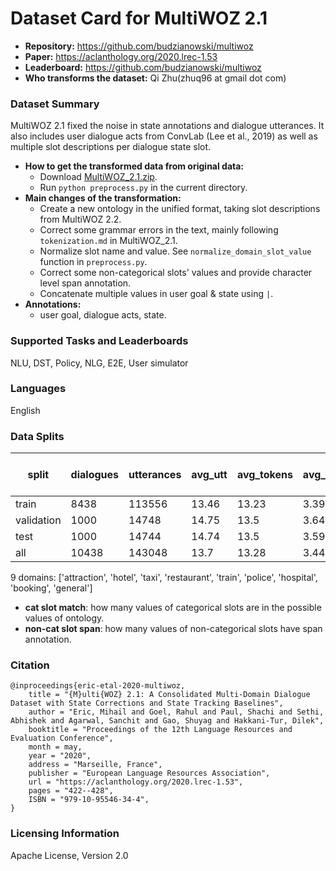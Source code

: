 # Dataset Card for MultiWOZ 2.1

- **Repository:** https://github.com/budzianowski/multiwoz
- **Paper:** https://aclanthology.org/2020.lrec-1.53
- **Leaderboard:** https://github.com/budzianowski/multiwoz
- **Who transforms the dataset:** Qi Zhu(zhuq96 at gmail dot com)

### Dataset Summary

MultiWOZ 2.1 fixed the noise in state annotations and dialogue utterances. It also includes user dialogue acts from ConvLab (Lee et al., 2019) as well as multiple slot descriptions per dialogue state slot.

- **How to get the transformed data from original data:** 
  - Download [MultiWOZ_2.1.zip](https://github.com/budzianowski/multiwoz/blob/master/data/MultiWOZ_2.1.zip).
  - Run `python preprocess.py` in the current directory.
- **Main changes of the transformation:**
  - Create a new ontology in the unified format, taking slot descriptions from MultiWOZ 2.2.
  - Correct some grammar errors in the text, mainly following `tokenization.md` in MultiWOZ_2.1.
  - Normalize slot name and value. See `normalize_domain_slot_value` function in `preprocess.py`.
  - Correct some non-categorical slots' values and provide character level span annotation.
  - Concatenate multiple values in user goal & state using `|`.
- **Annotations:**
  - user goal, dialogue acts, state.

### Supported Tasks and Leaderboards

NLU, DST, Policy, NLG, E2E, User simulator

### Languages

English

### Data Splits

| split      |   dialogues |   utterances |   avg_utt |   avg_tokens |   avg_domains |   cat slot match(state) |   cat slot match(goal) |   cat slot match(dialogue act) |   non-cat slot span(dialogue act) |
|------------|-------------|--------------|-----------|--------------|---------------|-------------------------|------------------------|--------------------------------|-----------------------------------|
| train      |        8438 |       113556 |     13.46 |        13.23 |          3.39 |                   98.84 |                  99.48 |                          86.39 |                             98.22 |
| validation |        1000 |        14748 |     14.75 |        13.5  |          3.64 |                   98.84 |                  99.46 |                          86.59 |                             98.17 |
| test       |        1000 |        14744 |     14.74 |        13.5  |          3.59 |                   99.21 |                  99.32 |                          85.83 |                             98.58 |
| all        |       10438 |       143048 |     13.7  |        13.28 |          3.44 |                   98.88 |                  99.47 |                          86.36 |                             98.25 |

9 domains: ['attraction', 'hotel', 'taxi', 'restaurant', 'train', 'police', 'hospital', 'booking', 'general']
- **cat slot match**: how many values of categorical slots are in the possible values of ontology.
- **non-cat slot span**: how many values of non-categorical slots have span annotation.

### Citation

```
@inproceedings{eric-etal-2020-multiwoz,
    title = "{M}ulti{WOZ} 2.1: A Consolidated Multi-Domain Dialogue Dataset with State Corrections and State Tracking Baselines",
    author = "Eric, Mihail and Goel, Rahul and Paul, Shachi and Sethi, Abhishek and Agarwal, Sanchit and Gao, Shuyag and Hakkani-Tur, Dilek",
    booktitle = "Proceedings of the 12th Language Resources and Evaluation Conference",
    month = may,
    year = "2020",
    address = "Marseille, France",
    publisher = "European Language Resources Association",
    url = "https://aclanthology.org/2020.lrec-1.53",
    pages = "422--428",
    ISBN = "979-10-95546-34-4",
}
```

### Licensing Information

Apache License, Version 2.0